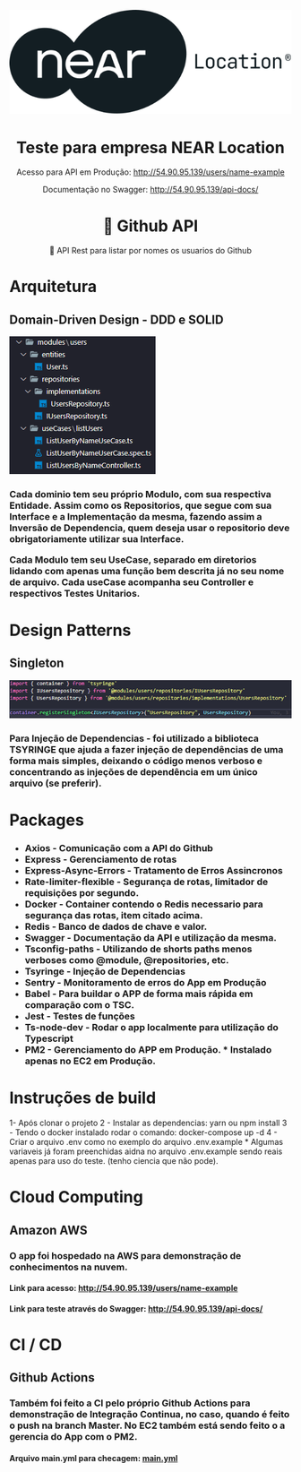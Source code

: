 <img src="imgs/near.svg"></img>
<h1 align="center">Teste para empresa NEAR Location</h1>
<p align="center">Acesso para API em Produção: <a href="http://54.90.95.139/users/name"> http://54.90.95.139/users/name-example </a><br> </p>
<p align="center">Documentação no Swagger: <a href="http://54.90.95.139/api-docs/">http://54.90.95.139/api-docs/</a> <br> </p>
<h1 align="center">
    🔗 Github API
</h1>
<p align="center">🚀 API Rest para listar por nomes os usuarios do Github</p>
<h1>Arquitetura</h1>
<h2>Domain-Driven Design - DDD e SOLID</h2>
<img src="imgs/ddd.png" />
<h3>
    <p>Cada dominio tem seu próprio Modulo, com sua respectiva Entidade. Assim como os Repositorios, que segue com sua Interface e a Implementação da mesma, fazendo assim a <strong>Inversão de Dependencia</strong>, quem deseja usar o repositorio deve obrigatoriamente utilizar sua Interface.</p>
    <p>Cada Modulo tem seu UseCase, separado em diretorios lidando com apenas uma função bem descrita já no seu nome de arquivo. Cada useCase acompanha seu Controller e respectivos Testes Unitarios.</p>
</h3>
<h1>Design Patterns</h1>
<h2>Singleton</h2>
<img src="imgs/tsrynge.png" />
<h3>Para <strong>Injeção de Dependencias</strong> - foi utilizado a biblioteca TSYRINGE que ajuda a fazer injeção de dependências de uma forma mais simples, deixando o código menos verboso e concentrando as injeções de dependência em um único arquivo (se preferir).<h3/>
<h1>Packages</h1>
<h3>
<ul>
<li>Axios - Comunicação com a API do Github</li>
<li>Express - Gerenciamento de rotas</li>
<li>Express-Async-Errors - Tratamento de Erros Assincronos</li>
<li>Rate-limiter-flexible - Segurança de rotas, limitador de requisições por segundo.</li>
<li>Docker - Container contendo o Redis necessario para segurança das rotas, item citado acima.</li>
<li>Redis - Banco de dados de chave e valor.</li>
<li>Swagger - Documentação da API e utilização da mesma.</li>
<li>Tsconfig-paths - Utilizando de shorts paths menos verboses como @module, @repositories, etc.</li>
<li>Tsyringe - Injeção de Dependencias</li>
<li>Sentry - Monitoramento de erros do App em Produção</li>
<li>Babel - Para buildar o APP de forma mais rápida em comparação com o TSC.</li>
<li>Jest - Testes de funções </li>
<li>Ts-node-dev - Rodar o app localmente para utilização do Typescript</li>
<li>PM2 - Gerenciamento do APP em Produção. * Instalado apenas no EC2 em Produção.</li>
</ul>
<h3>
<h1>Instruções de build</h1>
</h3>
 1- Após clonar o projeto
 2 - Instalar as dependencias: yarn ou npm install
 3 - Tendo o docker instalado rodar o comando: docker-compose up -d
 4 - Criar o arquivo .env como no exemplo do arquivo .env.example * Algumas variaveis já foram preenchidas aidna no arquivo .env.example sendo reais apenas para uso do teste. (tenho ciencia que não pode). 
</>
<h1>Cloud Computing</h1>
<h2>Amazon AWS</h2>
<h3>O app foi hospedado na AWS para demonstração de conhecimentos na nuvem.</h3>
<h4>Link para acesso: <a href="http://54.90.95.139/users/name"> http://54.90.95.139/users/name-example </a></h4>
<h4>Link para teste através do Swagger: <a href="http://54.90.95.139/api-docs/">http://54.90.95.139/api-docs/</a></h4>
<h1>CI / CD</h1>
<h2>Github Actions</h2>
<h3>Também foi feito a CI pelo próprio Github Actions para demonstração de Integração Continua, no caso, quando é feito o push na branch Master. No EC2 também está sendo feito o a <strong>gerencia do App com o PM2.</strong></h3>
<h4>Arquivo main.yml para checagem: <a href="https://github.com/lukasdevelop/near-test/blob/master/.github/workflows/main.yml">main.yml</a></h4>